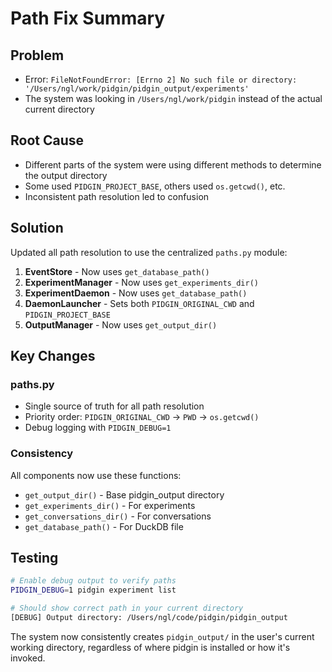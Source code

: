 # Path Fix Summary

## Problem
- Error: `FileNotFoundError: [Errno 2] No such file or directory: '/Users/ngl/work/pidgin/pidgin_output/experiments'`
- The system was looking in `/Users/ngl/work/pidgin` instead of the actual current directory

## Root Cause
- Different parts of the system were using different methods to determine the output directory
- Some used `PIDGIN_PROJECT_BASE`, others used `os.getcwd()`, etc.
- Inconsistent path resolution led to confusion

## Solution
Updated all path resolution to use the centralized `paths.py` module:

1. **EventStore** - Now uses `get_database_path()`
2. **ExperimentManager** - Now uses `get_experiments_dir()`
3. **ExperimentDaemon** - Now uses `get_database_path()`
4. **DaemonLauncher** - Sets both `PIDGIN_ORIGINAL_CWD` and `PIDGIN_PROJECT_BASE`
5. **OutputManager** - Now uses `get_output_dir()`

## Key Changes

### paths.py
- Single source of truth for all path resolution
- Priority order: `PIDGIN_ORIGINAL_CWD` → `PWD` → `os.getcwd()`
- Debug logging with `PIDGIN_DEBUG=1`

### Consistency
All components now use these functions:
- `get_output_dir()` - Base pidgin_output directory
- `get_experiments_dir()` - For experiments
- `get_conversations_dir()` - For conversations
- `get_database_path()` - For DuckDB file

## Testing
```bash
# Enable debug output to verify paths
PIDGIN_DEBUG=1 pidgin experiment list

# Should show correct path in your current directory
[DEBUG] Output directory: /Users/ngl/code/pidgin/pidgin_output
```

The system now consistently creates `pidgin_output/` in the user's current working directory, regardless of where pidgin is installed or how it's invoked.